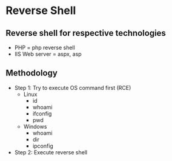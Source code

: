 # Reverse Shell

## Reverse shell for respective technologies

* PHP = php reverse shell
* IIS Web server = aspx, asp

## Methodology

* Step 1: Try to execute OS command first \(RCE\)
  * Linux
    * id
    * whoami
    * ifconfig
    * pwd
  * Windows
    * whoami
    * dir
    * ipconfig
* Step 2: Execute reverse shell

